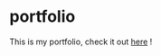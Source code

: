 # portfolio
This is my portfolio, check it out [here](https://portfolio-1w8lsz0qn-raphaelhebert.vercel.app/) !


